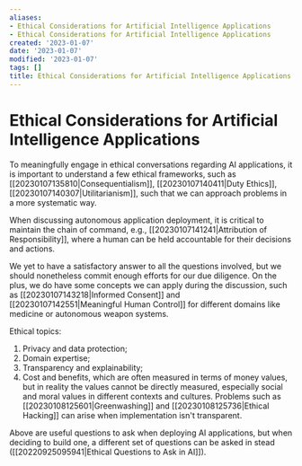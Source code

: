 ```yaml
---
aliases:
- Ethical Considerations for Artificial Intelligence Applications
- Ethical Considerations for Artificial Intelligence Applications
created: '2023-01-07'
date: '2023-01-07'
modified: '2023-01-07'
tags: []
title: Ethical Considerations for Artificial Intelligence Applications
---
```


# Ethical Considerations for Artificial Intelligence Applications

To meaningfully engage in ethical conversations regarding AI applications, it is important to understand a few ethical frameworks, such as [[20230107135810|Consequentialism]], [[20230107140411|Duty Ethics]], [[20230107140307|Utilitarianism]], such that we can approach problems in a more systematic way.

When discussing autonomous application deployment, it is critical to maintain the chain of command, e.g., [[20230107141241|Attribution of Responsibility]], where a human can be held accountable for their decisions and actions.

We yet to have a satisfactory answer to all the questions involved, but we should nonetheless commit enough efforts for our due diligence. On the plus, we do have some concepts we can apply during the discussion, such as [[20230107143218|Informed Consent]] and [[20230107142551|Meaningful Human Control]] for different domains like medicine or autonomous weapon systems.

Ethical topics:

1. Privacy and data protection;
2. Domain expertise;
3. Transparency and explainability;
4. Cost and benefits, which are often measured in terms of money values, but in reality the values cannot be directly measured, especially social and moral values in different contexts and cultures. Problems such as [[20230108125601|Greenwashing]] and [[20230108125736|Ethical Hacking]] can arise when implementation isn't transparent.

Above are useful questions to ask when deploying AI applications, but when deciding to build one, a different set of questions can be asked in stead ([[20220925095941|Ethical Questions to Ask in AI]]).